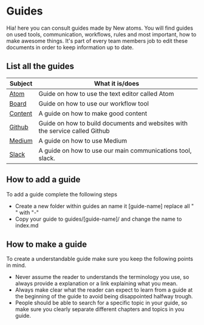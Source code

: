 # Guides
Hia! here you can consult guides made by New atoms. You will find guides on used tools, communication, workflows, rules and most important, how to make awesome things. It's part of every team members job to edit these documents in order to keep information up to date.   

## List all the guides
|Subject |What it is/does              |
|--------|-----------------------------|
|[Atom](atom-guide.md)| Guide on how to use the text editor called Atom |
|[Board](board-guide.md) | Guide on how to use our workflow tool |
|[Content](newatoms/contentsupply/_insights/en/the-content-guide)| A guide on how to make good content|
|[Github](github-guide.md) | Guide on how to build documents and websites with the service called Github |
|[Medium](medium-guide.md)| A guide on how to use Medium |
|[Slack](slack-guide.md) | A guide on how to use our main communications tool, slack.  |

## How to add a guide
To add a guide complete the following steps
* Create a new folder within guides an name it [guide-name] replace all " " with "-"
* Copy your guide to guides/[guide-name]/ and change the name to index.md

## How to make a guide
To create a understandable guide make sure you keep the following points in mind.
* Never assume the reader to understands the terminology you use, so always provide a explanation or a link explaining what you mean.
* Always make clear what the reader can expect to learn from a guide at the beginning of the guide to avoid being disappointed halfway trough.
* People should be able to search for a specific topic in your guide, so make sure you clearly separate different chapters and topics in you guide.
